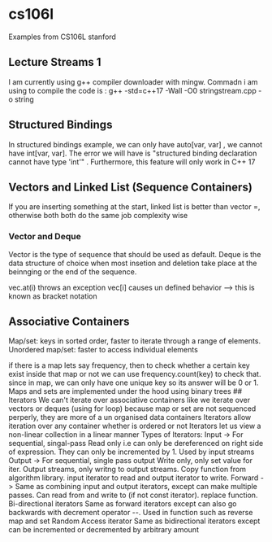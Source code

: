 # cs106l
Examples from CS106L stanford
## Lecture Streams 1
I am currently using g++ compiler  downloader with mingw.
Commadn i am using to compile the code  is :
g++ -std=c++17 -Wall -O0 stringstream.cpp -o string

## Structured Bindings
In structured bindings example, we can only have auto[var, var] , we cannot have int[var, var]. The
error we will have is "structured binding declaration cannot have type 'int'" . Furthermore, this 
feature will only work in C++ 17
## Vectors and Linked List (Sequence Containers)
If you are inserting something at the start, linked list is better than vector =, otherwise both
both do the same job complexity wise
### Vector and Deque
Vector is the type of sequence that should be used as default. Deque is the data structure of 
choice when most insetion and deletion take place at the beinnging or the end of the sequence.

vec.at(i) throws an exception
vec[i] causes un defined behavior --> this is known as bracket notation
## Associative Containers
Map/set: keys in sorted order, faster to iterate through a range of elements.
Unordered map/set: faster to access individual elements
<p>if there is a map lets say frequency, then to check whether a certain key exist inside that map or not we 
can use frequency.count(key) to check that. since in map, we can only have one unique key so its answer will be 0
or 1.
Maps and sets are implemented under the hood using 
binary trees
## Iterators
We can't iterate over associative containers like 
we iterate over vectors or deques (using for loop) 
because map or set are not sequenced perperly, 
they are more of a un organised data containers 
Iterators allow iteration over any container 
whether is ordered or not Iterators let us view a 
non-linear collection in a linear manner Types of 
Iterators:
Input -> For sequential, singal-pass
Read only i.e can only be dereferenced on right side of
expression. They can only be incremented by 1. Used by input streams
Output -> For sequential, single pass output
Write only, only set value for iter. Output streams, only writng to output streams.
Copy function from algorithm library. input iterator to read and output iterator to write.
Forward -> Same as combining input and output iterators, except can make multiple passes.
Can read from and write to (if not const iterator). replace function.
Bi-directional iterators
Same as forward iterators except can also go backwards with decrement operator --.
Used in function such as reverse
map and set
Random Access iterator
Same as bidirectional iterators except can be
incremented or decremented by arbitrary amount 



